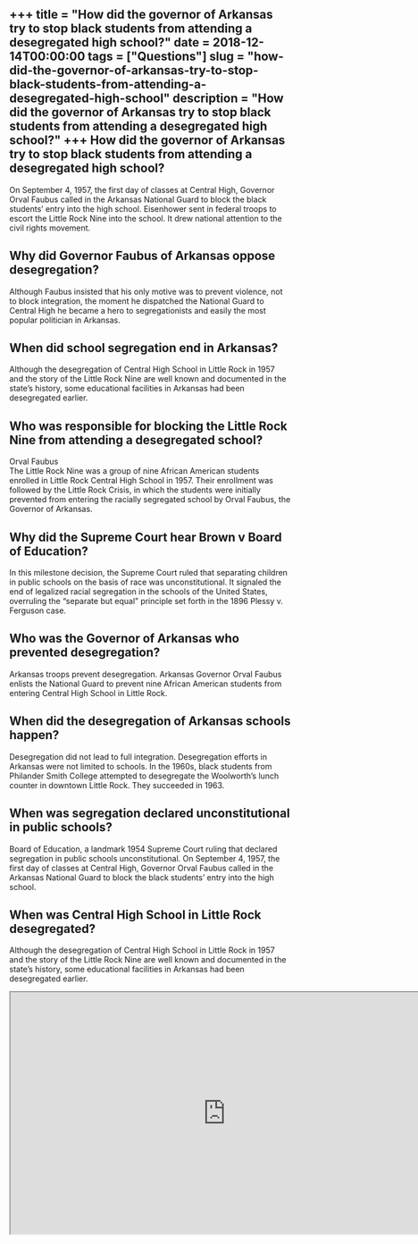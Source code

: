 +++
title = "How did the governor of Arkansas try to stop black students from attending a desegregated high school?"
date = 2018-12-14T00:00:00
tags = ["Questions"]
slug = "how-did-the-governor-of-arkansas-try-to-stop-black-students-from-attending-a-desegregated-high-school"
description = "How did the governor of Arkansas try to stop black students from attending a desegregated high school?"
+++
How did the governor of Arkansas try to stop black students from attending a desegregated high school?
------------------------------------------------------------------------------------------------------

On September 4, 1957, the first day of classes at Central High, Governor Orval Faubus called in the Arkansas National Guard to block the black students’ entry into the high school. Eisenhower sent in federal troops to escort the Little Rock Nine into the school. It drew national attention to the civil rights movement.

Why did Governor Faubus of Arkansas oppose desegregation?
---------------------------------------------------------

Although Faubus insisted that his only motive was to prevent violence, not to block integration, the moment he dispatched the National Guard to Central High he became a hero to segregationists and easily the most popular politician in Arkansas.

When did school segregation end in Arkansas?
--------------------------------------------

Although the desegregation of Central High School in Little Rock in 1957 and the story of the Little Rock Nine are well known and documented in the state’s history, some educational facilities in Arkansas had been desegregated earlier.

Who was responsible for blocking the Little Rock Nine from attending a desegregated school?
-------------------------------------------------------------------------------------------

Orval Faubus  
The Little Rock Nine was a group of nine African American students enrolled in Little Rock Central High School in 1957. Their enrollment was followed by the Little Rock Crisis, in which the students were initially prevented from entering the racially segregated school by Orval Faubus, the Governor of Arkansas.

Why did the Supreme Court hear Brown v Board of Education?
----------------------------------------------------------

In this milestone decision, the Supreme Court ruled that separating children in public schools on the basis of race was unconstitutional. It signaled the end of legalized racial segregation in the schools of the United States, overruling the “separate but equal” principle set forth in the 1896 Plessy v. Ferguson case.

Who was the Governor of Arkansas who prevented desegregation?
-------------------------------------------------------------

Arkansas troops prevent desegregation. Arkansas Governor Orval Faubus enlists the National Guard to prevent nine African American students from entering Central High School in Little Rock.

When did the desegregation of Arkansas schools happen?
------------------------------------------------------

Desegregation did not lead to full integration. Desegregation efforts in Arkansas were not limited to schools. In the 1960s, black students from Philander Smith College attempted to desegregate the Woolworth’s lunch counter in downtown Little Rock. They succeeded in 1963.

When was segregation declared unconstitutional in public schools?
-----------------------------------------------------------------

Board of Education, a landmark 1954 Supreme Court ruling that declared segregation in public schools unconstitutional. On September 4, 1957, the first day of classes at Central High, Governor Orval Faubus called in the Arkansas National Guard to block the black students’ entry into the high school.

When was Central High School in Little Rock desegregated?
---------------------------------------------------------

Although the desegregation of Central High School in Little Rock in 1957 and the story of the Little Rock Nine are well known and documented in the state’s history, some educational facilities in Arkansas had been desegregated earlier.

<iframe allow="accelerometer; autoplay; clipboard-write; encrypted-media; gyroscope; picture-in-picture" allowfullscreen="" class="__youtube_prefs__  epyt-is-override  no-lazyload" data-no-lazy="1" data-origheight="433" data-origwidth="770" data-skipgform_ajax_framebjll="" height="433" id="_ytid_96967" loading="lazy" src="https://www.youtube.com/embed/Qk1tTCk2Kks?enablejsapi=1&autoplay=0&cc_load_policy=0&cc_lang_pref=&iv_load_policy=1&loop=0&modestbranding=0&rel=1&fs=1&playsinline=0&autohide=2&theme=dark&color=red&controls=1&" title="YouTube player" width="770"></iframe>